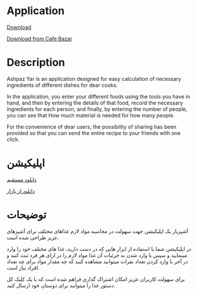 # Application

[Download](https://github.com/hamzehazizzadeh/ashpaz_yar/blob/master/release/app-release.apk)

[Download from Cafe Bazar](https://cafebazaar.ir/app/ir.hamzehazizzadeh.ashpazyar)

# Description

Ashpaz Yar is an application designed for easy calculation of necessary ingredients of different dishes for dear cooks.

In the application, you enter your different foods using the tools you have in hand, and then by entering the details of that food, record the necessary ingredients for each person, and finally, by entering the number of people, you can see that How much material is needed for how many people.

For the convenience of dear users, the possibility of sharing has been provided so that you can send the entire recipe to your friends with one click.

# اپلیکیشن

[دانلود مستقیم](https://github.com/hamzehazizzadeh/ashpaz_yar/blob/master/release/app-release.apk)

[دانلود از بازار](https://cafebazaar.ir/app/ir.hamzehazizzadeh.ashpazyar)

# توضیحات

آشپزیار یک اپلیکیشن جهت سهولت در محاسبه مواد لازم غذاهای مختلف برای آشپزهای عزیز طراحی شده است.

در اپلیکیشن شما با استفاده از ابزار هایی که در دست دارید، غذا های مختلف خود را وارد مینمایید و سپس با وارد شدن به جزئیات آن غذا مواد لازم را در ازای هر فرد ثبت کنید و در آخر با وارد کردن تعداد نفرات میتوانید مشاهده کنید که چه مقدار مواد برای چه تعداد افراد نیاز است.

برای سهولت کاربران عزیز امکان اشتراک گذاری فراهم شده است که با یک کلیک کل دستور غذا را میتوانید برای دوستان خود ارسال کنید.
